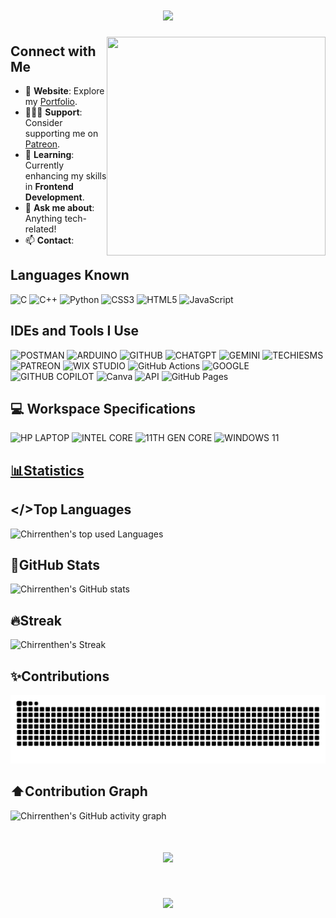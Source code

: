 <h1 align="center">
                 <img src="https://readme-typing-svg.herokuapp.com?font=Bebas+Neue&size=30&duration=3000&pause=1000&color=0096FFDC&width=430&lines=Hi+There+%F0%9F%91%8B%F0%9F%8F%BB;I'm+Chirrenthen+!" />
</h1>
<img align="right" width="350" height="350" src="https://media2.giphy.com/media/v1.Y2lkPTc5MGI3NjExMnR3ZXp0M25sdG1xa3U3ODkzNWFkeDRveTRnOTRha2FrbnA3Zzl0cSZlcD12MV9pbnRlcm5hbF9naWZfYnlfaWQmY3Q9cw/fYwNePiilaTQYevESX/giphy.webp">

## Connect with Me

- 🔭 **Website**: Explore my [Portfolio](https://chirrenthen.netlify.app).
- 🧑🏻‍💻 **Support**: Consider supporting me on [Patreon](https://www.patreon.com/Chirrenthen).  
- 🌱 **Learning**: Currently enhancing my skills in **Frontend Development**.  
- 💬 **Ask me about**: Anything tech-related!  
- 📫 **Contact**:
  

## Languages Known
![C](https://img.shields.io/badge/c-87CEEB.svg?style=for-the-badge&logo=c&logoColor=white) ![C++](https://img.shields.io/badge/c++-87CEEB.svg?style=for-the-badge&logo=c%2B%2B&logoColor=white) ![Python](https://img.shields.io/badge/python-87CEEB.svg?style=for-the-badge&logo=python&logoColor=#33eef5) ![CSS3](https://img.shields.io/badge/css3-%231572B6.svg?style=for-the-badge&logo=css3&logoColor=white) ![HTML5](https://img.shields.io/badge/html5-%23E34F26.svg?style=for-the-badge&logo=html5&logoColor=white) ![JavaScript](https://img.shields.io/badge/javascript-%23323330.svg?style=for-the-badge&logo=javascript&logoColor=%23F7DF1E)

## IDEs and Tools I Use
![POSTMAN](https://img.shields.io/badge/Postman-FF6C37?style=for-the-badge&logo=postman&logoColor=white) ![ARDUINO](https://img.shields.io/badge/-Arduino-00979D?style=for-the-badge&logo=Arduino&logoColor=white) ![GITHUB](https://img.shields.io/badge/github-%23121011.svg?style=for-the-badge&logo=github&logoColor=white) ![CHATGPT](https://img.shields.io/badge/Chatgpt-9FE2BF?style=for-the-badge&logo=openai&logoColor=white) ![GEMINI](https://img.shields.io/badge/Gemini-ADD8E6?style=for-the-badge&logo=googlegemini&logoColor=white) ![TECHIESMS](https://img.shields.io/badge/Techiesms-87CEEB?style=for-the-badge&logo=data:image/png;base64,iVBORw0KGgoAAAANSUhEUgAAABwAAAAcCAMAAABF0y+mAAAATlBMVEVHcExHwfFGwfBHwfBGwfFJwvFGwfFHwfFGwfBGwfFGwfFGwfBGwfFGwfBGwfA2vvDj9f3I6vqM1fVGwfD///9GwfC65flVxfJhyfJlyvJ+lgCRAAAAFnRSTlMAPadLlgq3Hnzbb/9UxvX/////Yf/OoY9A7wAAALBJREFUeAHN0FkOwyAQA9CwlSSGTHba+1+0hCoMWfpb1X/oCXnk6l8ipPiOSqvD2zw4srKl1E2LIq6pTUaProUyjB18RqsjNh5EO2pbdtYAqB/GhNPxHJtwngdKaA2bW9B+cA0BgINXGSU2pH6OWWlDyGISfUQtqvNBiJ3PcDlI6L2TAP7JnQn714hTp/I7RqZ8La+74RBxjDiZaycoBKLbTs5tZ4GLK7cVJVre9ud5A5Q1DuFS5b60AAAAAElFTkSuQmCC&logoColor=white) ![PATREON](https://img.shields.io/badge/Patreon-000000?style=for-the-badge&logo=patreon&logoColor=white) ![WIX STUDIO](https://img.shields.io/badge/Wix%20Studio-4682B4?style=for-the-badge&logo=wix&logoColor=white) ![GitHub Actions](https://img.shields.io/badge/-github%20actions-000?style=for-the-badge&logo=githubactions) ![GOOGLE](https://img.shields.io/badge/Google-40E0D0?style=for-the-badge&logo=google&logoColor=white) 
![GITHUB COPILOT](https://img.shields.io/badge/GitHub%20Copilot-000000?style=for-the-badge&logo=githubcopilot&logoColor=white) ![Canva](https://img.shields.io/badge/-Canva-FEF8DD?style=for-the-badge&logo=canva) ![API](https://img.shields.io/badge/-API-DAF7A6?style=for-the-badge&logo=fastapi) ![GitHub Pages](https://img.shields.io/badge/-GitHub%20Pages-000?style=for-the-badge&logo=github)

## 💻 Workspace Specifications
![HP LAPTOP](https://img.shields.io/badge/HP%20Laptop%2014s-0096FF?style=for-the-badge&logo=hp&logoColor=white) ![INTEL CORE](https://img.shields.io/badge/INTEL-CORE%20i5-89CFF0?style=for-the-badge&logo=intel&logoColor=white) ![11TH GEN CORE](https://img.shields.io/badge/11th%20Gen%20CORE-CCCCFF?style=for-the-badge&logo=intel&logoColor=white) ![WINDOWS 11](https://img.shields.io/badge/Windows%2011-6F8FAF?style=for-the-badge&logo=&logoColor=white)

## <u>📊Statistics </u>

## </>Top Languages
![Chirrenthen's top used Languages](https://github-readme-stats.vercel.app/api/top-langs/?username=chirrenthen&layout=compact)

## 📶GitHub Stats
![Chirrenthen's GitHub stats](https://github-readme-stats.vercel.app/api?username=Chirrenthen&show_icons=true&include_all_commits=true&theme=gradient&hide_border=false)

## 🔥Streak
![Chirrenthen's Streak](https://github-readme-streak-stats.herokuapp.com/?username=chirrenthen&theme=light&hide_border=false)

## ✨Contributions
![Chirrenthen's Contributions](https://github.com/Chirrenthen/Chirrenthen/blob/output/github-contribution-grid-snake.svg)

## ⬆️Contribution Graph
![Chirrenthen's GitHub activity graph](https://github-readme-activity-graph.vercel.app/graph?username=Chirrenthen&bg_color=ffffff&color=000407&line=4246ff&point=42fffb&area=true&hide_border=true)

<h1 align="center">
    <img src="https://readme-typing-svg.herokuapp.com?font=Bebas+Neue&size=30&duration=3000&pause=1000&color=0096FFDC&width=435&lines=Thanks+for+visiting!+%F0%9F%91%8B%F0%9F%8F%BB;%F0%9F%A4%A9Make+sure+to+leave+a+star+%E2%9C%A8" />
</h1>
<h1 align="center">
    <img src="https://visitcount.itsvg.in/api?id=Chirrenthen&label=Profile%20Views&color=12&icon=8&pretty=true">
</h1>
